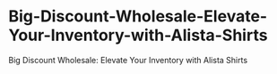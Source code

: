 # Big-Discount-Wholesale-Elevate-Your-Inventory-with-Alista-Shirts
Big Discount Wholesale: Elevate Your Inventory with Alista Shirts
